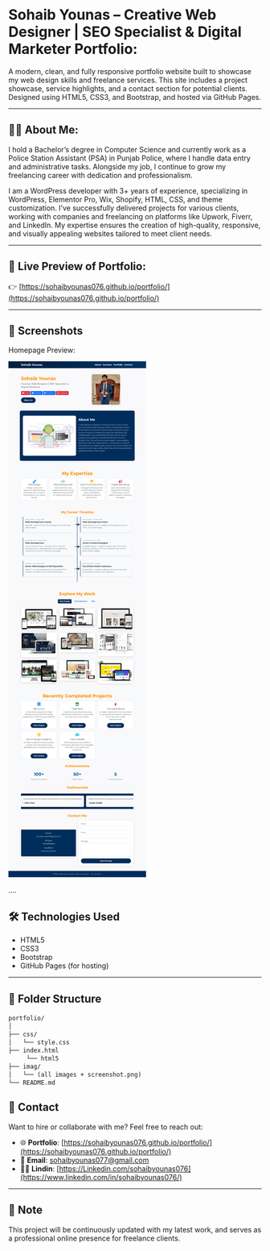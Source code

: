 # Sohaib Younas – Creative Web Designer | SEO Specialist & Digital Marketer  Portfolio:

A modern, clean, and fully responsive portfolio website built to showcase my web design skills and freelance services. This site includes a project showcase, service highlights, and a contact section for potential clients. Designed using HTML5, CSS3, and Bootstrap, and hosted via GitHub Pages.

---
## 👨‍💻 About Me:

I hold a Bachelor’s degree in Computer Science and currently work as a Police Station Assistant (PSA) in Punjab Police, where I handle data entry and administrative tasks. Alongside my job, I continue to grow my freelancing career with dedication and professionalism.

I am a WordPress developer with 3+ years of experience, specializing in WordPress, Elementor Pro, Wix, Shopify, HTML, CSS, and theme customization. I’ve successfully delivered projects for various clients, working with companies and freelancing on platforms like Upwork, Fiverr, and LinkedIn. My expertise ensures the creation of high-quality, responsive, and visually appealing websites tailored to meet client needs.

---

## 🔗 Live Preview of Portfolio:

👉 [https://sohaibyounas076.github.io/portfolio/](https://sohaibyounas076.github.io/portfolio/)

---

## 📸 Screenshots

Homepage Preview:

![Portfolio Screenshot](img/updatedportolio.png)

....

## 🛠️ Technologies Used

- HTML5  
- CSS3  
- Bootstrap  
- GitHub Pages (for hosting)

---

## 📁 Folder Structure

```
portfolio/
│
├── css/
│   └── style.css
├── index.html
     └── html5
├── imag/
│   └── (all images + screenshot.png)
└── README.md
```

## 📩 Contact

Want to hire or collaborate with me? Feel free to reach out:

- 🌐 **Portfolio**: [https://sohaibyounas076.github.io/portfolio/](https://sohaibyounas076.github.io/portfolio/)  
- 📧 **Email**: sohaibyounas077@gmail.com  
- 🧑‍💼 **Lindin**: [https://Linkedin.com/sohaibyounas076](https://www.linkedin.com/in/sohaibyounas076/)

---

## 📝 Note

This project will be continuously updated with my latest work, and serves as a professional online presence for freelance clients.

